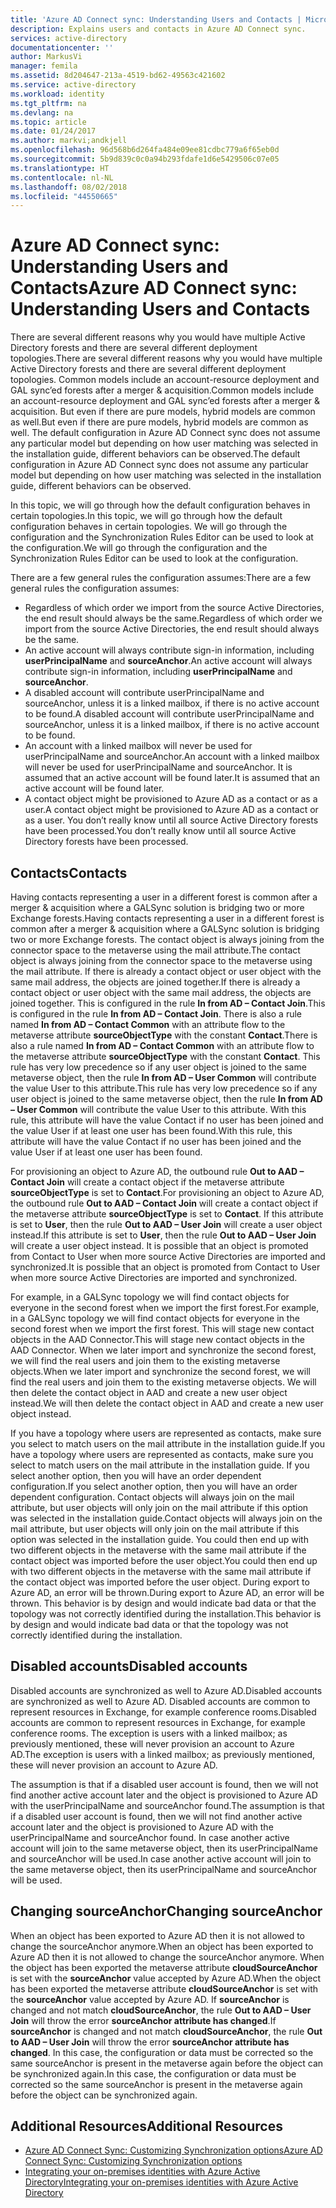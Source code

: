 ```yaml
---
title: 'Azure AD Connect sync: Understanding Users and Contacts | Microsoft Docs'
description: Explains users and contacts in Azure AD Connect sync.
services: active-directory
documentationcenter: ''
author: MarkusVi
manager: femila
ms.assetid: 8d204647-213a-4519-bd62-49563c421602
ms.service: active-directory
ms.workload: identity
ms.tgt_pltfrm: na
ms.devlang: na
ms.topic: article
ms.date: 01/24/2017
ms.author: markvi;andkjell
ms.openlocfilehash: 96d568b6d264fa484e09ee81cdbc779a6f65eb0d
ms.sourcegitcommit: 5b9d839c0c0a94b293fdafe1d6e5429506c07e05
ms.translationtype: HT
ms.contentlocale: nl-NL
ms.lasthandoff: 08/02/2018
ms.locfileid: "44550665"
---
```

# <a name="azure-ad-connect-sync-understanding-users-and-contacts"></a><span data-ttu-id="db08e-103">Azure AD Connect sync: Understanding Users and Contacts</span><span class="sxs-lookup"><span data-stu-id="db08e-103">Azure AD Connect sync: Understanding Users and Contacts</span></span>
<span data-ttu-id="db08e-104">There are several different reasons why you would have multiple Active Directory forests and there are several different deployment topologies.</span><span class="sxs-lookup"><span data-stu-id="db08e-104">There are several different reasons why you would have multiple Active Directory forests and there are several different deployment topologies.</span></span> <span data-ttu-id="db08e-105">Common models include an account-resource deployment and GAL sync’ed forests after a merger & acquisition.</span><span class="sxs-lookup"><span data-stu-id="db08e-105">Common models include an account-resource deployment and GAL sync’ed forests after a merger & acquisition.</span></span> <span data-ttu-id="db08e-106">But even if there are pure models, hybrid models are common as well.</span><span class="sxs-lookup"><span data-stu-id="db08e-106">But even if there are pure models, hybrid models are common as well.</span></span> <span data-ttu-id="db08e-107">The default configuration in Azure AD Connect sync does not assume any particular model but depending on how user matching was selected in the installation guide, different behaviors can be observed.</span><span class="sxs-lookup"><span data-stu-id="db08e-107">The default configuration in Azure AD Connect sync does not assume any particular model but depending on how user matching was selected in the installation guide, different behaviors can be observed.</span></span>

<span data-ttu-id="db08e-108">In this topic, we will go through how the default configuration behaves in certain topologies.</span><span class="sxs-lookup"><span data-stu-id="db08e-108">In this topic, we will go through how the default configuration behaves in certain topologies.</span></span> <span data-ttu-id="db08e-109">We will go through the configuration and the Synchronization Rules Editor can be used to look at the configuration.</span><span class="sxs-lookup"><span data-stu-id="db08e-109">We will go through the configuration and the Synchronization Rules Editor can be used to look at the configuration.</span></span>

<span data-ttu-id="db08e-110">There are a few general rules the configuration assumes:</span><span class="sxs-lookup"><span data-stu-id="db08e-110">There are a few general rules the configuration assumes:</span></span>

* <span data-ttu-id="db08e-111">Regardless of which order we import from the source Active Directories, the end result should always be the same.</span><span class="sxs-lookup"><span data-stu-id="db08e-111">Regardless of which order we import from the source Active Directories, the end result should always be the same.</span></span>
* <span data-ttu-id="db08e-112">An active account will always contribute sign-in information, including **userPrincipalName** and **sourceAnchor**.</span><span class="sxs-lookup"><span data-stu-id="db08e-112">An active account will always contribute sign-in information, including **userPrincipalName** and **sourceAnchor**.</span></span>
* <span data-ttu-id="db08e-113">A disabled account will contribute userPrincipalName and sourceAnchor, unless it is a linked mailbox, if there is no active account to be found.</span><span class="sxs-lookup"><span data-stu-id="db08e-113">A disabled account will contribute userPrincipalName and sourceAnchor, unless it is a linked mailbox, if there is no active account to be found.</span></span>
* <span data-ttu-id="db08e-114">An account with a linked mailbox will never be used for userPrincipalName and sourceAnchor.</span><span class="sxs-lookup"><span data-stu-id="db08e-114">An account with a linked mailbox will never be used for userPrincipalName and sourceAnchor.</span></span> <span data-ttu-id="db08e-115">It is assumed that an active account will be found later.</span><span class="sxs-lookup"><span data-stu-id="db08e-115">It is assumed that an active account will be found later.</span></span>
* <span data-ttu-id="db08e-116">A contact object might be provisioned to Azure AD as a contact or as a user.</span><span class="sxs-lookup"><span data-stu-id="db08e-116">A contact object might be provisioned to Azure AD as a contact or as a user.</span></span> <span data-ttu-id="db08e-117">You don’t really know until all source Active Directory forests have been processed.</span><span class="sxs-lookup"><span data-stu-id="db08e-117">You don’t really know until all source Active Directory forests have been processed.</span></span>

## <a name="contacts"></a><span data-ttu-id="db08e-118">Contacts</span><span class="sxs-lookup"><span data-stu-id="db08e-118">Contacts</span></span>
<span data-ttu-id="db08e-119">Having contacts representing a user in a different forest is common after a merger & acquisition where a GALSync solution is bridging two or more Exchange forests.</span><span class="sxs-lookup"><span data-stu-id="db08e-119">Having contacts representing a user in a different forest is common after a merger & acquisition where a GALSync solution is bridging two or more Exchange forests.</span></span> <span data-ttu-id="db08e-120">The contact object is always joining from the connector space to the metaverse using the mail attribute.</span><span class="sxs-lookup"><span data-stu-id="db08e-120">The contact object is always joining from the connector space to the metaverse using the mail attribute.</span></span> <span data-ttu-id="db08e-121">If there is already a contact object or user object with the same mail address, the objects are joined together.</span><span class="sxs-lookup"><span data-stu-id="db08e-121">If there is already a contact object or user object with the same mail address, the objects are joined together.</span></span> <span data-ttu-id="db08e-122">This is configured in the rule **In from AD – Contact Join**.</span><span class="sxs-lookup"><span data-stu-id="db08e-122">This is configured in the rule **In from AD – Contact Join**.</span></span> <span data-ttu-id="db08e-123">There is also a rule named **In from AD – Contact Common** with an attribute flow to the metaverse attribute **sourceObjectType** with the constant **Contact**.</span><span class="sxs-lookup"><span data-stu-id="db08e-123">There is also a rule named **In from AD – Contact Common** with an attribute flow to the metaverse attribute **sourceObjectType** with the constant **Contact**.</span></span> <span data-ttu-id="db08e-124">This rule has very low precedence so if any user object is joined to the same metaverse object, then the rule **In from AD – User Common** will contribute the value User to this attribute.</span><span class="sxs-lookup"><span data-stu-id="db08e-124">This rule has very low precedence so if any user object is joined to the same metaverse object, then the rule **In from AD – User Common** will contribute the value User to this attribute.</span></span> <span data-ttu-id="db08e-125">With this rule, this attribute will have the value Contact if no user has been joined and the value User if at least one user has been found.</span><span class="sxs-lookup"><span data-stu-id="db08e-125">With this rule, this attribute will have the value Contact if no user has been joined and the value User if at least one user has been found.</span></span>

<span data-ttu-id="db08e-126">For provisioning an object to Azure AD, the outbound rule **Out to AAD – Contact Join** will create a contact object if the metaverse attribute **sourceObjectType** is set to **Contact**.</span><span class="sxs-lookup"><span data-stu-id="db08e-126">For provisioning an object to Azure AD, the outbound rule **Out to AAD – Contact Join** will create a contact object if the metaverse attribute **sourceObjectType** is set to **Contact**.</span></span> <span data-ttu-id="db08e-127">If this attribute is set to **User**, then the rule **Out to AAD – User Join** will create a user object instead.</span><span class="sxs-lookup"><span data-stu-id="db08e-127">If this attribute is set to **User**, then the rule **Out to AAD – User Join** will create a user object instead.</span></span>
<span data-ttu-id="db08e-128">It is possible that an object is promoted from Contact to User when more source Active Directories are imported and synchronized.</span><span class="sxs-lookup"><span data-stu-id="db08e-128">It is possible that an object is promoted from Contact to User when more source Active Directories are imported and synchronized.</span></span>

<span data-ttu-id="db08e-129">For example, in a GALSync topology we will find contact objects for everyone in the second forest when we import the first forest.</span><span class="sxs-lookup"><span data-stu-id="db08e-129">For example, in a GALSync topology we will find contact objects for everyone in the second forest when we import the first forest.</span></span> <span data-ttu-id="db08e-130">This will stage new contact objects in the AAD Connector.</span><span class="sxs-lookup"><span data-stu-id="db08e-130">This will stage new contact objects in the AAD Connector.</span></span> <span data-ttu-id="db08e-131">When we later import and synchronize the second forest, we will find the real users and join them to the existing metaverse objects.</span><span class="sxs-lookup"><span data-stu-id="db08e-131">When we later import and synchronize the second forest, we will find the real users and join them to the existing metaverse objects.</span></span> <span data-ttu-id="db08e-132">We will then delete the contact object in AAD and create a new user object instead.</span><span class="sxs-lookup"><span data-stu-id="db08e-132">We will then delete the contact object in AAD and create a new user object instead.</span></span>

<span data-ttu-id="db08e-133">If you have a topology where users are represented as contacts, make sure you select to match users on the mail attribute in the installation guide.</span><span class="sxs-lookup"><span data-stu-id="db08e-133">If you have a topology where users are represented as contacts, make sure you select to match users on the mail attribute in the installation guide.</span></span> <span data-ttu-id="db08e-134">If you select another option, then you will have an order dependent configuration.</span><span class="sxs-lookup"><span data-stu-id="db08e-134">If you select another option, then you will have an order dependent configuration.</span></span> <span data-ttu-id="db08e-135">Contact objects will always join on the mail attribute, but user objects will only join on the mail attribute if this option was selected in the installation guide.</span><span class="sxs-lookup"><span data-stu-id="db08e-135">Contact objects will always join on the mail attribute, but user objects will only join on the mail attribute if this option was selected in the installation guide.</span></span> <span data-ttu-id="db08e-136">You could then end up with two different objects in the metaverse with the same mail attribute if the contact object was imported before the user object.</span><span class="sxs-lookup"><span data-stu-id="db08e-136">You could then end up with two different objects in the metaverse with the same mail attribute if the contact object was imported before the user object.</span></span> <span data-ttu-id="db08e-137">During export to Azure AD, an error will be thrown.</span><span class="sxs-lookup"><span data-stu-id="db08e-137">During export to Azure AD, an error will be thrown.</span></span> <span data-ttu-id="db08e-138">This behavior is by design and would indicate bad data or that the topology was not correctly identified during the installation.</span><span class="sxs-lookup"><span data-stu-id="db08e-138">This behavior is by design and would indicate bad data or that the topology was not correctly identified during the installation.</span></span>

## <a name="disabled-accounts"></a><span data-ttu-id="db08e-139">Disabled accounts</span><span class="sxs-lookup"><span data-stu-id="db08e-139">Disabled accounts</span></span>
<span data-ttu-id="db08e-140">Disabled accounts are synchronized as well to Azure AD.</span><span class="sxs-lookup"><span data-stu-id="db08e-140">Disabled accounts are synchronized as well to Azure AD.</span></span> <span data-ttu-id="db08e-141">Disabled accounts are common to represent resources in Exchange, for example conference rooms.</span><span class="sxs-lookup"><span data-stu-id="db08e-141">Disabled accounts are common to represent resources in Exchange, for example conference rooms.</span></span> <span data-ttu-id="db08e-142">The exception is users with a linked mailbox; as previously mentioned, these will never provision an account to Azure AD.</span><span class="sxs-lookup"><span data-stu-id="db08e-142">The exception is users with a linked mailbox; as previously mentioned, these will never provision an account to Azure AD.</span></span>

<span data-ttu-id="db08e-143">The assumption is that if a disabled user account is found, then we will not find another active account later and the object is provisioned to Azure AD with the userPrincipalName and sourceAnchor found.</span><span class="sxs-lookup"><span data-stu-id="db08e-143">The assumption is that if a disabled user account is found, then we will not find another active account later and the object is provisioned to Azure AD with the userPrincipalName and sourceAnchor found.</span></span> <span data-ttu-id="db08e-144">In case another active account will join to the same metaverse object, then its userPrincipalName and sourceAnchor will be used.</span><span class="sxs-lookup"><span data-stu-id="db08e-144">In case another active account will join to the same metaverse object, then its userPrincipalName and sourceAnchor will be used.</span></span>

## <a name="changing-sourceanchor"></a><span data-ttu-id="db08e-145">Changing sourceAnchor</span><span class="sxs-lookup"><span data-stu-id="db08e-145">Changing sourceAnchor</span></span>
<span data-ttu-id="db08e-146">When an object has been exported to Azure AD then it is not allowed to change the sourceAnchor anymore.</span><span class="sxs-lookup"><span data-stu-id="db08e-146">When an object has been exported to Azure AD then it is not allowed to change the sourceAnchor anymore.</span></span> <span data-ttu-id="db08e-147">When the object has been exported the metaverse attribute **cloudSourceAnchor** is set with the **sourceAnchor** value accepted by Azure AD.</span><span class="sxs-lookup"><span data-stu-id="db08e-147">When the object has been exported the metaverse attribute **cloudSourceAnchor** is set with the **sourceAnchor** value accepted by Azure AD.</span></span> <span data-ttu-id="db08e-148">If **sourceAnchor** is changed and not match **cloudSourceAnchor**, the rule **Out to AAD – User Join** will throw the error **sourceAnchor attribute has changed**.</span><span class="sxs-lookup"><span data-stu-id="db08e-148">If **sourceAnchor** is changed and not match **cloudSourceAnchor**, the rule **Out to AAD – User Join** will throw the error **sourceAnchor attribute has changed**.</span></span> <span data-ttu-id="db08e-149">In this case, the configuration or data must be corrected so the same sourceAnchor is present in the metaverse again before the object can be synchronized again.</span><span class="sxs-lookup"><span data-stu-id="db08e-149">In this case, the configuration or data must be corrected so the same sourceAnchor is present in the metaverse again before the object can be synchronized again.</span></span>

## <a name="additional-resources"></a><span data-ttu-id="db08e-150">Additional Resources</span><span class="sxs-lookup"><span data-stu-id="db08e-150">Additional Resources</span></span>
* [<span data-ttu-id="db08e-151">Azure AD Connect Sync: Customizing Synchronization options</span><span class="sxs-lookup"><span data-stu-id="db08e-151">Azure AD Connect Sync: Customizing Synchronization options</span></span>](active-directory-aadconnectsync-whatis.md)
* [<span data-ttu-id="db08e-152">Integrating your on-premises identities with Azure Active Directory</span><span class="sxs-lookup"><span data-stu-id="db08e-152">Integrating your on-premises identities with Azure Active Directory</span></span>](active-directory-aadconnect.md)

